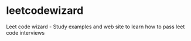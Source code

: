 # leetcodewizard
Leet code wizard - Study examples and web site to learn how to pass leet code interviews
